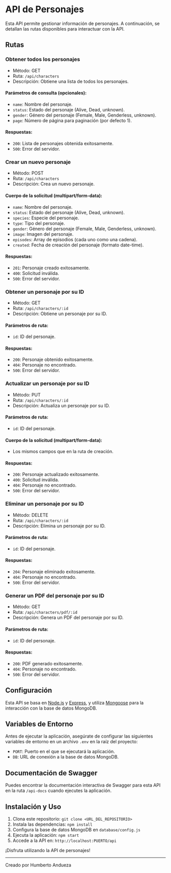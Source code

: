 # API de Personajes

Esta API permite gestionar información de personajes. A continuación, se detallan las rutas disponibles para interactuar con la API.

## Rutas

### Obtener todos los personajes

- Método: GET
- Ruta: `/api/characters`
- Descripción: Obtiene una lista de todos los personajes.

#### Parámetros de consulta (opcionales):

- `name`: Nombre del personaje.
- `status`: Estado del personaje (Alive, Dead, unknown).
- `gender`: Género del personaje (Female, Male, Genderless, unknown).
- `page`: Número de página para paginación (por defecto 1).

#### Respuestas:

- `200`: Lista de personajes obtenida exitosamente.
- `500`: Error del servidor.

### Crear un nuevo personaje

- Método: POST
- Ruta: `/api/characters`
- Descripción: Crea un nuevo personaje.

#### Cuerpo de la solicitud (multipart/form-data):

- `name`: Nombre del personaje.
- `status`: Estado del personaje (Alive, Dead, unknown).
- `species`: Especie del personaje.
- `type`: Tipo del personaje.
- `gender`: Género del personaje (Female, Male, Genderless, unknown).
- `image`: Imagen del personaje.
- `episodes`: Array de episodios (cada uno como una cadena).
- `created`: Fecha de creación del personaje (formato date-time).

#### Respuestas:

- `201`: Personaje creado exitosamente.
- `400`: Solicitud inválida.
- `500`: Error del servidor.

### Obtener un personaje por su ID

- Método: GET
- Ruta: `/api/characters/:id`
- Descripción: Obtiene un personaje por su ID.

#### Parámetros de ruta:

- `id`: ID del personaje.

#### Respuestas:

- `200`: Personaje obtenido exitosamente.
- `404`: Personaje no encontrado.
- `500`: Error del servidor.

### Actualizar un personaje por su ID

- Método: PUT
- Ruta: `/api/characters/:id`
- Descripción: Actualiza un personaje por su ID.

#### Parámetros de ruta:

- `id`: ID del personaje.

#### Cuerpo de la solicitud (multipart/form-data):

- Los mismos campos que en la ruta de creación.

#### Respuestas:

- `200`: Personaje actualizado exitosamente.
- `400`: Solicitud inválida.
- `404`: Personaje no encontrado.
- `500`: Error del servidor.

### Eliminar un personaje por su ID

- Método: DELETE
- Ruta: `/api/characters/:id`
- Descripción: Elimina un personaje por su ID.

#### Parámetros de ruta:

- `id`: ID del personaje.

#### Respuestas:

- `204`: Personaje eliminado exitosamente.
- `404`: Personaje no encontrado.
- `500`: Error del servidor.

### Generar un PDF del personaje por su ID

- Método: GET
- Ruta: `/api/characters/pdf/:id`
- Descripción: Genera un PDF del personaje por su ID.

#### Parámetros de ruta:

- `id`: ID del personaje.

#### Respuestas:

- `200`: PDF generado exitosamente.
- `404`: Personaje no encontrado.
- `500`: Error del servidor.

## Configuración

Esta API se basa en [Node.js](https://nodejs.org/) y [Express](https://expressjs.com/), y utiliza [Mongoose](https://mongoosejs.com/) para la interacción con la base de datos MongoDB.

## Variables de Entorno

Antes de ejecutar la aplicación, asegúrate de configurar las siguientes variables de entorno en un archivo `.env` en la raíz del proyecto:

- `PORT`: Puerto en el que se ejecutará la aplicación.
- `DB`: URL de conexión a la base de datos MongoDB.

## Documentación de Swagger

Puedes encontrar la documentación interactiva de Swagger para esta API en la ruta `/api-docs` cuando ejecutes la aplicación.

## Instalación y Uso

1. Clona este repositorio: `git clone <URL_DEL_REPOSITORIO>`
2. Instala las dependencias: `npm install`
3. Configura la base de datos MongoDB en `database/config.js`
4. Ejecuta la aplicación: `npm start`
5. Accede a la API en: `http://localhost:PUERTO/api`

¡Disfruta utilizando la API de personajes!

---

Creado por Humberto Andueza
